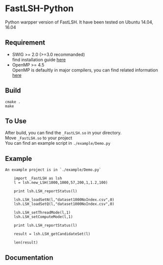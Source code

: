 # FastLSH-Python
Python warpper version of FastLSH. It have been tested on Ubuntu 14.04, 16.04

## Requirement 
* SWIG >= 2.0 (>=3.0 recommanded)  
    find installation guide [here](http://www.swig.org/download.html)
* OpenMP >= 4.5  
    OpenMP is defaultly in major compilers, you can find related information [here](http://www.openmp.org/resources/openmp-compilers/)
    
## Build
    cmake .  
    make
## To Use
After build, you can find the `_FastLSH.so` in your directory.  
Move `_FastLSH.so` to your project   
You can find an example script in `./example/Demo.py` 

## Example
    An example project is in `./example/Demo.py`
    
        import _FastLSH as lsh
        l = lsh.new_LSH(1000,1000,57,200,1,1.2,100)
        
        print lsh.LSH_reportStatus(l)
        
        lsh.LSH_loadSetN(l,"dataset1000NoIndex.csv",0)
        lsh.LSH_loadSetQ(l,"dataset1000NoIndex.csv",0)
        
        lsh.LSH_setThreadMode(l,1)
        lsh.LSH_setComputeMode(l,1)
        
        print lsh.LSH_reportStatus(l)
        
        result = lsh.LSH_getCandidateSet(l)
        
        len(result)

## Documentation



